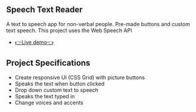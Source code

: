 ## Speech Text Reader

A text to speech app for non-verbal people. Pre-made buttons and custom text speech. This project uses the Web Speech API

- [👉Live demo👈](https://fathyElgazar.github.io/JS-mini-projects/speech-text-reader)

## Project Specifications

- Create responsive UI (CSS Grid) with picture buttons
- Speaks the text when button clicked
- Drop down custom text to speech
- Speaks the text typed in
- Change voices and accents
